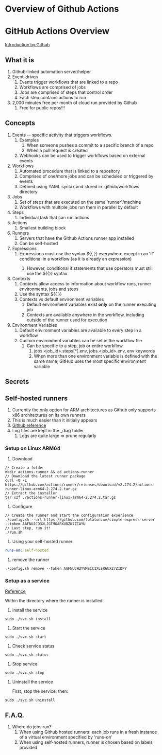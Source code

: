 # Overview of Github Actions

# GitHub Actions Overview

[Introduction by Github](https://docs.github.com/en/free-pro-team@latest/actions/learn-github-actions/introduction-to-github-actions)

## What it is

1. Github-linked automation server/helper
1. Event-driven
   1. Events trigger workflows that are linked to a repo
   1. Workflows are comprised of jobs
   1. Jobs are comprised of steps that control order
   1. Each step contains actions to run
1. 2,000 minutes free per month of cloud run provided by Github
   1. Free for public repos!!!

## Concepts

1. Events -- specific activity that triggers workflows.
   1. Examples
      1. When someone pushes a commit to a specific branch of a repo
      1. When a pull request is created
   1. Webhooks can be used to trigger workflows based on external events
1. Workflows
   1. Automated procedure that is linked to a repository
   1. Comprised of one/more jobs and can be scheduled or triggered by events
   1. Defined using YAML syntax and stored in .github/workflows directory
1. Jobs
   1. Set of steps that are executed on the same 'runner'/machine
   1. Workflows with multiple jobs run them in parallel by default
1. Steps
   1. Individual task that can run actions
1. Actions
   1. Smallest building block
1. Runners
   1. Servers that have the Github Actions runner app installed
   1. Can be self-hosted
1. Expressions
   1. Expressions must use the syntax ${{ <expression> }} everywhere except in an 'if' conditional in a workflow (as it is already an expression)
      1. However, conditional if statements that use operators must still use the ${{<expression>}} syntax
1. Contexts
   1. Contexts allow access to information about workflow runs, runner environments, jobs and steps
   1. Use the syntax ${{ <context> }}
   1. Contexts vs default environment variables
      1. Default environment variables exist **only** on the runner executing job
      1. Contexts are available anywhere in the workflow, including outside of the runner used for execution
1. Environment Variables
   1. Default environment variables are available to every step in a workflow
   1. Custom environment variables can be set in the workflow file
      1. Can be specific to a step, job or entire workflow
         1. jobs.<job_id>.steps[*].env, jobs.<job_id>.env, env keywords
         1. When more than one environment variable is defined with the same name, GitHub uses the most specific environment variable

## Secrets

## Self-hosted runners

1. Currently the only option for ARM architectures as Github only supports x86 architectures on its own runners
1. This is much easier than it initially appears
1. [Github reference](https://docs.github.com/en/free-pro-team@latest/actions/hosting-your-own-runners)
1. Log files are kept in the \_diag folder
   1. Logs are quite large => prune regularly

### Setup on Linux ARM64

1. Download

```shell
// Create a folder
mkdir actions-runner && cd actions-runner
// Download the latest runner package
curl -O -L https://github.com/actions/runner/releases/download/v2.274.2/actions-runner-linux-arm64-2.274.2.tar.gz
// Extract the installer
tar xzf ./actions-runner-linux-arm64-2.274.2.tar.gz
```

1. Configure

```shell
// Create the runner and start the configuration experience
./config.sh --url https://github.com/totaloncue/simple-express-server --token AAFNUJCO3XLJGTMOARXUBZK7ZIAYU
// Last step, run it!
./run.sh
```

1. Using your self-hosted runner

```yaml
runs-on: self-hosted
```

1. remove the runner

```shell
./config.sh remove --token AAFNUJH2YVMEICIXLER6UX27ZIDPY
```

### Setup as a service

[Reference](https://docs.github.com/en/actions/hosting-your-own-runners/configuring-the-self-hosted-runner-application-as-a-service)

Within the directory where the runner is installed:

1. Install the service

```shell
sudo ./svc.sh install
```

1. Start the service

```shell
sudo ./svc.sh start
```

1. Check service status

```shell
sudo ./svc.sh status
```

1. Stop service

```shell
sudo ./svc.sh stop
```

1. Uninstall the service

   First, stop the service, then:

```shell
sudo ./svc.sh uninstall
```

## F.A.Q.

1. Where do jobs run?
   1. When using Github hosted runners: each job runs in a fresh instance of a virtual environment specified by 'runs-on'
   1. When using self-hosted runners, runner is chosen based on labels provided
